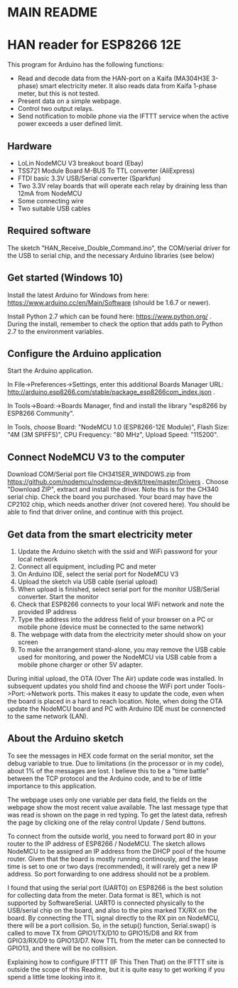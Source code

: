 # MAIN README

HAN reader for ESP8266 12E
==========================

This program for Arduino has the following functions:
* Read and decode data from the HAN-port on a Kaifa (MA304H3E 3-phase) smart electricity meter. It also reads data from Kaifa 1-phase meter, but this is not tested.
* Present data on a simple webpage.
* Control two output relays.
* Send notification to mobile phone via the IFTTT service when the active power exceeds a user defined limit.

Hardware
--------
* LoLin NodeMCU V3 breakout board (Ebay)
* TSS721 Module Board M-BUS To TTL converter (AliExpress)
* FTDI basic 3.3V USB/Serial converter (Sparkfun)
* Two 3.3V relay boards that will operate each relay by draining less than 12mA from NodeMCU
* Some connecting wire
* Two suitable USB cables

Required software
-----------------
The sketch "HAN_Receive_Double_Command.ino", the COM/serial driver for the USB to serial chip, and the necessary Arduino libraries (see below)

Get started (Windows 10)
------------------------
Install the latest Arduino for Windows from here: https://www.arduino.cc/en/Main/Software (should be 1.6.7 or newer).

Install Python 2.7 which can be found here: https://www.python.org/ . During the install, remember to check the option that adds path to Python 2.7 to the environment variables.

Configure the Arduino application
---------------------------------
Start the Arduino application.

In File->Preferences->Settings, enter this additional Boards Manager URL: http://arduino.esp8266.com/stable/package_esp8266com_index.json .

In Tools->Board:->Boards Manager, find and install the library "esp8266 by ESP8266 Community".

In Tools, choose Board: "NodeMCU 1.0 (ESP8266-12E Module)", Flash Size: "4M (3M SPIFFS)", CPU Frequency: "80 MHz", Upload Speed: "115200".

Connect NodeMCU V3 to the computer
----------------------------------
Download COM/Serial port file CH341SER_WINDOWS.zip from https://github.com/nodemcu/nodemcu-devkit/tree/master/Drivers . Choose "Download ZIP", extract and install the driver. Note this is for the CH340 serial chip. Check the board you purchased. Your board may have the CP2102 chip, which needs another driver (not covered here). You should be able to find that driver online, and continue with this project.

Get data from the smart electricity meter
-----------------------------------------
 1. Update the Arduino sketch with the ssid and WiFi password for your local network
 2. Connect all equipment, including PC and meter
 3. On Arduino IDE, select the serial port for NodeMCU V3
 4. Upload the sketch via USB cable (serial upload)
 5. When upload is finished, select serial port for the monitor USB/Serial converter. Start the monitor
 6. Check that ESP8266 connects to your local WiFi network and note the provided IP address
 7. Type the address into the address field of your browser on a PC or mobile phone (device must be connected to the same network)
 8. The webpage with data from the electricity meter should show on your screen
10. To make the arrangement stand-alone, you may remove the USB cable used for monitoring,
    and power the NodeMCU via USB cable from a mobile phone charger or other 5V adapter.

During initial upload, the OTA (Over The Air) update code was installed. In subsequent updates you shold find and choose the WiFi port under Tools->Port:->Network ports. This makes it easy to update the code, even when the board is placed in a hard to reach location. Note, when doing the OTA update the NodeMCU board and PC with Arduino IDE must be connencted to the same network (LAN).

About the Arduino sketch
------------------------
To see the messages in HEX code format on the serial monitor, set the debug variable to true. Due to limitations (in the processor or in my code), about 1% of the messages are lost. I believe this to be a "time battle" between the TCP protocol and the Arduino code, and to be of little importance to this application.

The webpage uses only one variable per data field, the fields on the webpage show the most recent value available. The last message type that was read is shown on the page in red typing. To get the latest data, refresh the page by clicking one of the relay control Update / Send buttons.

To connect from the outside world, you need to forward port 80 in your router to the IP address of ESP8266 / NodeMCU. The sketch allows NodeMCU to be assigned an IP address from the DHCP pool of the houme router. Given that the board is mostly running continously, and the lease time is set to one or two days (recommended), it will rarely get a new IP address. So port forwarding to one address should not be a problem. 

I found that using the serial port (UART0) on ESP8266 is the best solution for collecting data from the meter. Data format is 8E1, which is not supported by SoftwareSerial.
UART0 is connected physically to the USB/serial chip on the board, and also to the pins marked TX/RX on the board. By connecting the TTL signal directly to the RX pin on NodeMCU, there will be a port collision. So, in the setup() function, Serial.swap() is called to move TX from GPIO1/TX/D10 to GPIO15/D8 and RX from GPIO3/RX/D9 to GPIO13/D7. Now TTL from the meter can be connected to GPIO13, and there will be no collision.

Explaining how to configure IFTTT (IF This Then That) on the IFTTT site is outside the scope of this Readme, but it is quite easy to get working if you spend a little time looking into it.
